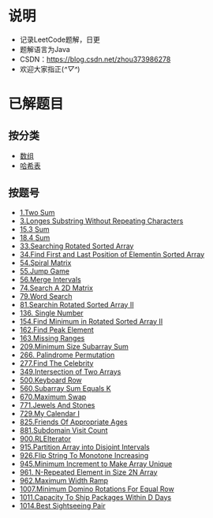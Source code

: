 # 说明 #
- 记录LeetCode题解，日更
- 题解语言为Java
- CSDN：https://blog.csdn.net/zhou373986278
- 欢迎大家指正(*^▽^*)

# 已解题目 #
## 按分类 ##
- [数组](https://github.com/JuiceZhou/Leetcode/tree/master/java/array)
- [哈希表](https://github.com/JuiceZhou/Leetcode/tree/master/java/hashmap)

## 按题号 ##
- [1.Two Sum](https://github.com/JuiceZhou/Leetcode/blob/master/java/hashmap/%241_TwoSum.java)
- [3.Longes Substring Without Repeating Characters](https://github.com/JuiceZhou/Leetcode/blob/master/java/hashmap/%243_LongesSubstringWithoutRepeatingCharacters.java)
- [15.3 Sum](https://github.com/JuiceZhou/Leetcode/blob/master/java/array/%2415_3Sum.java)
- [18.4 Sum](https://github.com/JuiceZhou/Leetcode/blob/master/java/array/%2418_4Sum.java)
- [33.Searching Rotated Sorted Array](https://github.com/JuiceZhou/Leetcode/blob/master/java/array/%2433_SearchinRotatedSortedArray.java)
- [34.Find First and Last Position of Elementin Sorted Array](https://github.com/JuiceZhou/Leetcode/blob/master/java/array/%2434_FindFirstandLastPositionofElementinSortedArray.java)
- [54.Spiral Matrix](https://github.com/JuiceZhou/Leetcode/blob/master/java/array/%2454_SpiralMatrix.java)
- [55.Jump Game](https://github.com/JuiceZhou/Leetcode/blob/master/java/array/%2455_JumpGame.java)
- [56.Merge Intervals](https://github.com/JuiceZhou/Leetcode/blob/master/java/array/%2456_MergeIntervals.java)
- [74.Search A 2D Matrix](https://github.com/JuiceZhou/Leetcode/blob/master/java/array/%2474_SearchA2DMatrix.java)
- [79.Word Search](https://github.com/JuiceZhou/Leetcode/blob/master/java/array/%2479_WordSearch.java)
- [81.Searchin Rotated Sorted Array II](https://github.com/JuiceZhou/Leetcode/blob/master/java/array/%2481_SearchinRotatedSortedArrayII.java)
- [136. Single Number](https://github.com/JuiceZhou/Leetcode/blob/master/java/hashmap/%24136_SingleNumber.java)
- [154.Find Minimum in Rotated Sorted Array II](https://github.com/JuiceZhou/Leetcode/blob/master/java/array/%24154_FindMinimuminRotatedSortedArrayII.java)
- [162.Find Peak Element](https://github.com/JuiceZhou/Leetcode/blob/master/java/array/%24162_FindPeakElement.java)
- [163.Missing Ranges](https://github.com/JuiceZhou/Leetcode/blob/master/java/array/$163_MissingRanges.java)
- [209.Minimum Size Subarray Sum](https://github.com/JuiceZhou/Leetcode/blob/master/java/array/%24209_MinimumSizeSubarraySum.java)
- [266. Palindrome Permutation](https://github.com/JuiceZhou/Leetcode/blob/master/java/hashmap/%24266_PalindromePermutation.java)
- [277.Find The Celebrity](https://github.com/JuiceZhou/Leetcode/blob/master/java/array/%24277_FindTheCelebrity.java)
- [349.Intersection of Two Arrays](https://github.com/JuiceZhou/Leetcode/blob/master/java/hashmap/%24349_IntersectionOfTwoArrays.java)
- [500.Keyboard Row](https://github.com/JuiceZhou/Leetcode/blob/master/java/hashmap/%24500_KeyboardRow.java)
- [560.Subarray Sum Equals K](https://github.com/JuiceZhou/Leetcode/blob/master/java/array/%24560_SubarraySumEqualsK.java)
- [670.Maximum Swap](https://github.com/JuiceZhou/Leetcode/blob/master/java/array/%24670_MaximumSwap.java)
- [771.Jewels And Stones](https://github.com/JuiceZhou/Leetcode/blob/master/java/hashmap/%24771_JewelsAndStones.java)
- [729.My Calendar I](https://github.com/JuiceZhou/Leetcode/blob/master/java/array/%24729_MyCalendarI.java)
- [825.Friends Of Appropriate Ages](https://github.com/JuiceZhou/Leetcode/blob/master/java/array/%24825_FriendsOfAppropriateAges.java)
- [881.Subdomain Visit Count](https://github.com/JuiceZhou/Leetcode/blob/master/java/hashmap/%24881_SubdomainVisitCount.java)
- [900.RLEIterator](https://github.com/JuiceZhou/Leetcode/blob/master/java/array/%24900_RLEIterator.java)
- [915.Partition Array into Disjoint Intervals](https://github.com/JuiceZhou/Leetcode/blob/master/java/array/%24915_PartitionArrayintoDisjointIntervals.java)
- [926.Flip String To Monotone Increasing](https://github.com/JuiceZhou/Leetcode/blob/master/java/array/%24926_FlipStringToMonotoneIncreasing.java)
- [945.Minimum Increment to Make Array Unique](https://github.com/JuiceZhou/Leetcode/blob/master/java/array/%24945_MinimumIncrementtoMakeArrayUnique.java)
- [961. N-Repeated Element in Size 2N Array](https://github.com/JuiceZhou/Leetcode/blob/master/java/hashmap/%24961_NRepeatedElementinSize2NArray.java)
- [962.Maximum Width Ramp](https://github.com/JuiceZhou/Leetcode/blob/master/java/array/%24962_MaximumWidthRamp.java)
- [1007.Minimum Domino Rotations For Equal Row](https://github.com/JuiceZhou/Leetcode/blob/master/java/array/%241007_MinimumDominoRotationsForEqualRow.java)
- [1011.Capacity To Ship Packages Within D Days](https://github.com/JuiceZhou/Leetcode/blob/master/java/array/%241011_CapacityToShipPackagesWithinDDays.java)
- [1014.Best Sightseeing Pair](https://github.com/JuiceZhou/Leetcode/blob/master/java/array/%241014_BestSightseeingPair.java)
